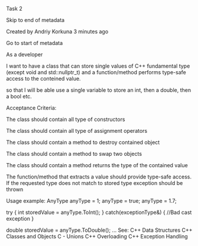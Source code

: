 Task 2 

Skip to end of metadata 

Created by Andriy Korkuna  3 minutes ago 

Go to start of metadata 

As a developer

I want to have a class that can store single values of C++ fundamental type (except void and std::nullptr_t) and a function/method
performs type-safe access to the conteined value.

so that I will be able use a single variable to store an int, then a double, then a bool etc.

Acceptance Criteria:

The class should contain all type of constructors

The class should contain all type of assignment operators

The class should contain a method to destroy contained object

The class should contain a method to swap two objects

The class should contain a method returns the type of the contained value

The function/method that extracts a value should provide type-safe access. If the requested type does not match to stored type exception
should be thrown

Usage example:
AnyType anyType = 1;
anyType = true;
anyType = 1.7;

try
{
    int storedValue = anyType.ToInt();
}
catch(exceptionType&)
{
    //Bad cast exception
}

double storedValue = anyType.ToDouble();
...
See:
C++ Data Structures
C++ Classes and Objects
C - Unions
C++ Overloading
C++ Exception Handling
